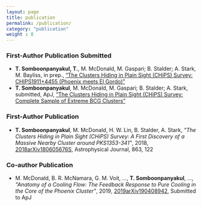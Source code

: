```yaml
---
layout: page
title: publication
permalink: /publication/
category: "publication"
weight : 8
---
```


### First-Author Publication Submitted
- **T. Somboonpanyakul, T.**, M. McDonald, M. Gaspari; B. Stalder; A. Stark, M. Bayliss, in prep., [“The Clusters Hiding in Plain Sight (CHiPS) Survey: CHIPS1911+4455 (Phoenix meets El Gordo)”](/extra_webpage/papers/chips03.pdf)
- **T. Somboonpanyakul**, M. McDonald, M. Gaspari; B. Stalder; A. Stark, submitted, ApJ, [“The Clusters Hiding in Plain Sight (CHiPS) Survey: Complete Sample of Extreme BCG Clusters”](/extra_webpage/papers/chips_main_v6.pdf)

### First-Author Publication
- **T. Somboonpanyakul**, M. McDonald, H. W. Lin, B. Stalder, A. Stark, *"The Clusters Hiding in Plain Sight (CHiPS) Survey: A First Discovery of a Massive Nearby Cluster around PKS1353-341"*, 2018, [2018arXiv180605676S](https://arxiv.org/abs/1806.05676), Astrophysical Journal, 863, 122

### Co-author Publication
- M. McDonald, B. R. McNamara, G. M. Voit, ..., **T. Somboonpanyakul**, ..., *"Anatomy of a Cooling Flow: The Feedback Response to Pure Cooling in the Core of the Phoenix Cluster"*, 2019, [2019arXiv190408942](https://arxiv.org/abs/1904.08942), Submitted to ApJ